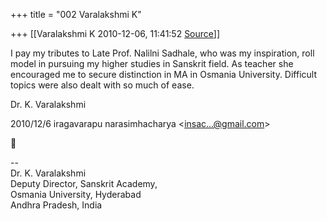+++
title = "002 Varalakshmi K"

+++
[[Varalakshmi K	2010-12-06, 11:41:52 [Source](https://groups.google.com/g/bvparishat/c/WLxxybPGDMM)]]



I pay my tributes to Late Prof. Nalilni Sadhale, who was my inspiration, roll model in pursuing my higher studies in Sanskrit field. As teacher she encouraged me to secure distinction in MA in Osmania University. Difficult topics were also dealt with so much of ease.  
  
Dr. K. Varalakshmi  
  

2010/12/6 iragavarapu narasimhacharya \<[insac...@gmail.com]()\>



  
  
  
--  
Dr. K. Varalakshmi  
Deputy Director, Sanskrit Academy,  
Osmania University, Hyderabad  
Andhra Pradesh, India  

